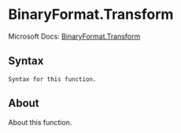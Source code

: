 ---
---

# BinaryFormat.Transform

Microsoft Docs: [BinaryFormat.Transform](https://docs.microsoft.com/en-us/powerquery-m/binaryformat-transform)

## Syntax

```powerquery-m
Syntax for this function.
```

## About

About this function.

